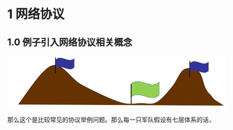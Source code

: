 <!--
 * @Author: your name
 * @Date: 2020-04-18 08:42:44
 * @LastEditTime: 2020-04-29 15:47:49
 * @LastEditors: Please set LastEditors
 * @Description: In User Settings Edit
 * @FilePath: \JavaScholar\docs\2.net\3.TCP\1-TCP.md
 -->

# 1 网络协议

## 1.0 例子引入网络协议相关概念

![avatar](./assets/1-1.jpg)

那么这个是比较常见的协议举例问题。那么每一只军队假设有七层体系的话，


